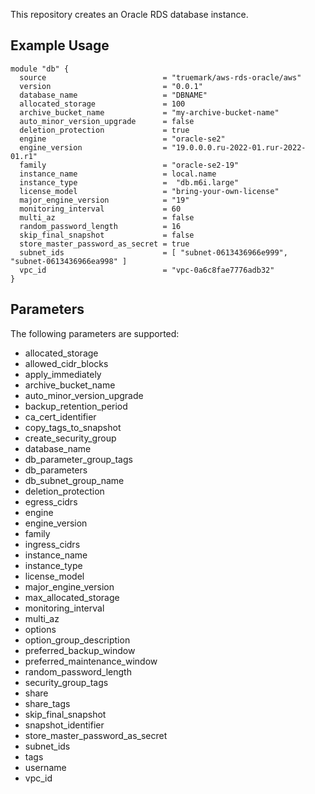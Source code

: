 This repository creates an Oracle RDS database instance. 

## Example Usage
```
module "db" {
  source                          = "truemark/aws-rds-oracle/aws"
  version                         = "0.0.1"
  database_name                   = "DBNAME"
  allocated_storage               = 100
  archive_bucket_name             = "my-archive-bucket-name"
  auto_minor_version_upgrade      = false
  deletion_protection             = true
  engine                          = "oracle-se2"
  engine_version                  = "19.0.0.0.ru-2022-01.rur-2022-01.r1"
  family                          = "oracle-se2-19"
  instance_name                   = local.name
  instance_type                   =  "db.m6i.large" 
  license_model                   = "bring-your-own-license"
  major_engine_version            = "19"
  monitoring_interval             = 60
  multi_az                        = false
  random_password_length          = 16
  skip_final_snapshot             = false
  store_master_password_as_secret = true
  subnet_ids                      = [ "subnet-0613436966e999", "subnet-0613436966ea998" ]
  vpc_id                          = "vpc-0a6c8fae7776adb32"
}
```
## Parameters
The following parameters are supported:

- allocated_storage
- allowed_cidr_blocks
- apply_immediately
- archive_bucket_name
- auto_minor_version_upgrade
- backup_retention_period
- ca_cert_identifier
- copy_tags_to_snapshot
- create_security_group
- database_name
- db_parameter_group_tags
- db_parameters
- db_subnet_group_name
- deletion_protection
- egress_cidrs
- engine
- engine_version
- family
- ingress_cidrs
- instance_name
- instance_type
- license_model
- major_engine_version
- max_allocated_storage
- monitoring_interval
- multi_az
- options
- option_group_description
- preferred_backup_window
- preferred_maintenance_window
- random_password_length
- security_group_tags
- share
- share_tags
- skip_final_snapshot
- snapshot_identifier
- store_master_password_as_secret
- subnet_ids
- tags
- username
- vpc_id
